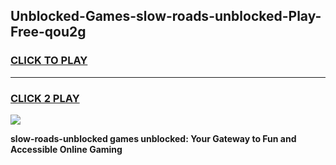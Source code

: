
## Unblocked-Games-slow-roads-unblocked-Play-Free-qou2g
<h3>
<a href="https://premium76.site?title=slow-roads-unblocked&ref=10A">CLICK TO PLAY</a></h3>
<hr>

<h3>
<a href="https://premium76.site?title=slow-roads-unblocked&ref=10A">CLICK 2 PLAY</a>
  
</h3>

<a href="https://premium76.site?title=slow-roads-unblocked&ref=10A"><img src="https://clearcache.store/games.png"></a>


**slow-roads-unblocked games unblocked: Your Gateway to Fun and Accessible Online Gaming**
